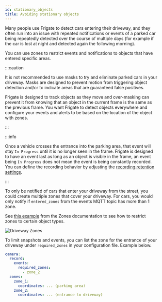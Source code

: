 ```yaml
---
id: stationary_objects
title: Avoiding stationary objects
---
```


Many people use Frigate to detect cars entering their driveway, and they often run into an issue with repeated notifications or events of a parked car being repeatedly detected over the course of multiple days (for example if the car is lost at night and detected again the following morning).

You can use zones to restrict events and notifications to objects that have entered specific areas.

:::caution

It is not recommended to use masks to try and eliminate parked cars in your driveway. Masks are designed to prevent motion from triggering object detection and/or to indicate areas that are guaranteed false positives.

Frigate is designed to track objects as they move and over-masking can prevent it from knowing that an object in the current frame is the same as the previous frame. You want Frigate to detect objects everywhere and configure your events and alerts to be based on the location of the object with zones.

:::

:::info

Once a vehicle crosses the entrance into the parking area, that event will stay `In Progress` until it is no longer seen in the frame. Frigate is designed to have an event last as long as an object is visible in the frame, an event being `In Progress` does not mean the event is being constantly recorded. You can define the recording behavior by adjusting the [recording retention settings](../configuration/record.md).

:::

To only be notified of cars that enter your driveway from the street, you could create multiple zones that cover your driveway. For cars, you would only notify if `entered_zones` from the events MQTT topic has more than 1 zone.

See [this example](../configuration/zones.md#restricting-zones-to-specific-objects) from the Zones documentation to see how to restrict zones to certain object types.

![Driveway Zones](/img/driveway_zones-min.png)

To limit snapshots and events, you can list the zone for the entrance of your driveway under `required_zones` in your configuration file. Example below.

```yaml
camera:
  record:
    events:
      required_zones:
        - zone_2
  zones:
    zone_1:
      coordinates: ... (parking area)
    zone_2:
      coordinates: ... (entrance to driveway)
```
